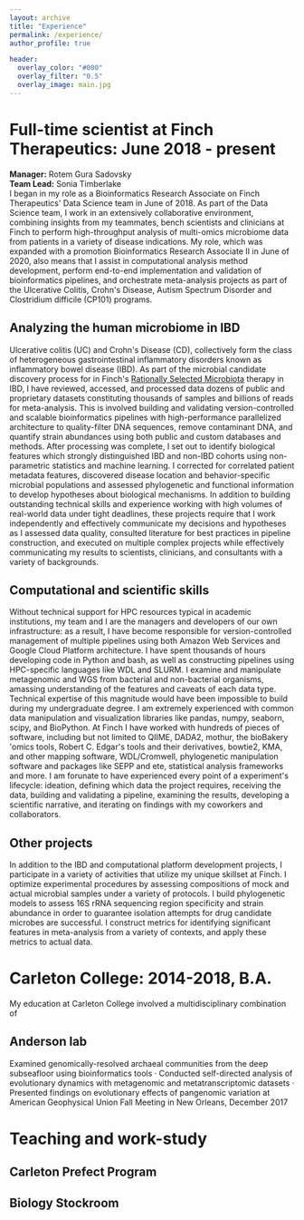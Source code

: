 ```yaml
---
layout: archive
title: "Experience"
permalink: /experience/
author_profile: true

header:
  overlay_color: "#000"
  overlay_filter: "0.5"
  overlay_image: main.jpg
---
```


# Full-time scientist at Finch Therapeutics: June 2018 - present
**Manager:** Rotem Gura Sadovsky  
**Team Lead:** Sonia Timberlake  
I began in my role as a Bioinformatics Research Associate on Finch Therapeutics' Data Science team in June of 2018. As part of the Data Science team, I work in an extensively collaborative environment, combining insights from my teammates, bench scientists and clinicians at Finch to perform high-throughput analysis of multi-omics microbiome data from patients in a variety of disease indications. My role, which was expanded with a promotion Bioinformatics Research Associate II in June of 2020, also means that I assist in computational analysis method development, perform end-to-end implementation and validation of bioinformatics pipelines, and orchestrate meta-analysis projects as part of the Ulcerative Colitis, Crohn's Disease, Autism Spectrum Disorder and Clostridium difficile (CP101) programs.

## Analyzing the human microbiome in IBD
Ulcerative colitis (UC) and Crohn's Disease (CD), collectively form the class of heterogeneous gastrointestinal inflammatory disorders known as inflammatory bowel disease (IBD). As part of the microbial candidate discovery process for in Finch's [Rationally Selected Microbiota](https://finchtherapeutics.com/platform) therapy in IBD, I have reviewed, accessed, and processed data dozens of public and proprietary datasets constituting thousands of samples and billions of reads for meta-analysis. This is involved building and validating version-controlled and scalable bioinformatics pipelines with high-performance parallelized architecture to quality-filter DNA sequences, remove contaminant DNA, and quantify strain abundances using both public and custom databases and methods. After processing was complete, I set out to identify biological features which strongly distinguished IBD and non-IBD cohorts using non-parametric statistics and machine learning. I corrected for correlated patient metadata features, discovered disease location and behavior-specific microbial populations and assessed phylogenetic and functional information to develop hypotheses about biological mechanisms. In addition to building outstanding technical skills and experience working with high volumes of real-world data under tight deadlines, these projects require that I work independently and effectively communicate my decisions and hypotheses as I assessed data quality, consulted literature for best practices in pipeline construction, and executed on multiple complex projects while effectively communicating my results to scientists, clinicians, and consultants with a variety of backgrounds.

## Computational and scientific skills
Without technical support for HPC resources typical in academic institutions, my team and I are the managers and developers of our own infrastructure: as a result, I have become responsible for version-controlled management of multiple pipelines using both Amazon Web Services and Google Cloud Platform architecture. I have spent thousands of hours developing code in Python and bash, as well as constructing pipelines using HPC-specific languages like WDL and SLURM. I examine and manipulate metagenomic and WGS from bacterial and non-bacterial organisms, amassing understanding of the features and caveats of each data type. Technical expertise of this magnitude would have been impossible to build during my undergraduate degree. I am extremely experienced with common data manipulation and visualization libraries like pandas, numpy, seaborn, scipy, and BioPython. At Finch I have worked with hundreds of pieces of software, including but not limited to QIIME, DADA2, mothur, the bioBakery 'omics tools, Robert C. Edgar's tools and their derivatives, bowtie2, KMA, and other mapping software, WDL/Cromwell, phylogenetic manipulation software and packages like SEPP and ete, statistical analysis frameworks and more. I am forunate to have experienced every point of a experiment's lifecycle: ideation, defining which data the project requires, receiving the data, building and validating a pipeline, examining the results, developing a scientific narrative, and iterating on findings with my coworkers and collaborators.

## Other projects
In addition to the IBD and computational platform development projects, I participate in a variety of activities that utilize my unique skillset at Finch. I optimize experimental procedures by assessing compositions of mock and actual microbial samples under a variety of protocols. I build phylogenetic models to assess 16S rRNA sequencing region specificity and strain abundance in order to guarantee isolation attempts for drug candidate microbes are successful. I construct metrics for identifying significant features in meta-analysis from a variety of contexts, and apply these metrics to actual data.


# Carleton College: 2014-2018, B.A.

My education at Carleton College involved a multidisciplinary combination of 

## Anderson lab

Examined genomically-resolved archaeal communities from the deep subseafloor using bioinformatics tools
· Conducted self-directed analysis of evolutionary dynamics with metagenomic and metatranscriptomic datasets
· Presented findings on evolutionary effects of pangenomic variation at American Geophysical Union Fall Meeting in
New Orleans, December 2017


# Teaching and work-study
## Carleton Prefect Program

## Biology Stockroom
